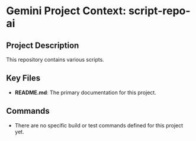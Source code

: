 # Gemini Project Context: script-repo-ai

## Project Description

This repository contains various scripts.

## Key Files

*   **README.md**: The primary documentation for this project.

## Commands

*   There are no specific build or test commands defined for this project yet.
